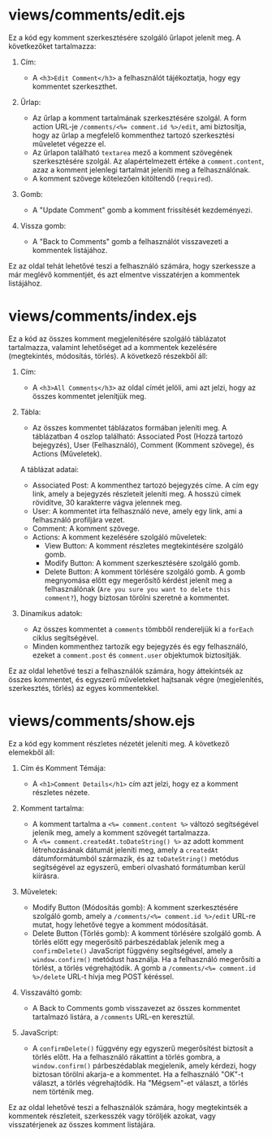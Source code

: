 # views/comments/edit.ejs

Ez a kód egy komment szerkesztésére szolgáló űrlapot jelenít meg. A következőket tartalmazza:

1. Cím:  
   - A `<h3>Edit Comment</h3>` a felhasználót tájékoztatja, hogy egy kommentet szerkeszthet.

2. Űrlap:
   - Az űrlap a komment tartalmának szerkesztésére szolgál. A form action URL-je `/comments/<%= comment.id %>/edit`, ami biztosítja, hogy az űrlap a megfelelő kommenthez tartozó szerkesztési műveletet végezze el.
   - Az űrlapon található `textarea` mező a komment szövegének szerkesztésére szolgál. Az alapértelmezett értéke a `comment.content`, azaz a komment jelenlegi tartalmát jeleníti meg a felhasználónak.
   - A komment szövege kötelezően kitöltendő (`required`).

3. Gomb:
   - A "Update Comment" gomb a komment frissítését kezdeményezi.

4. Vissza gomb:
   - A "Back to Comments" gomb a felhasználót visszavezeti a kommentek listájához.

Ez az oldal tehát lehetővé teszi a felhasználó számára, hogy szerkessze a már meglévő kommentjét, és azt elmentve visszatérjen a kommentek listájához.

# views/comments/index.ejs

Ez a kód az összes komment megjelenítésére szolgáló táblázatot tartalmazza, valamint lehetőséget ad a kommentek kezelésére (megtekintés, módosítás, törlés). A következő részekből áll:

1. Cím:
   - A `<h3>All Comments</h3>` az oldal címét jelöli, ami azt jelzi, hogy az összes kommentet jelenítjük meg.

2. Tábla:
   - Az összes kommentet táblázatos formában jeleníti meg. A táblázatban 4 oszlop található: Associated Post (Hozzá tartozó bejegyzés), User (Felhasználó), Comment (Komment szövege), és Actions (Műveletek).
   
   A táblázat adatai:
   - Associated Post: A kommenthez tartozó bejegyzés címe. A cím egy link, amely a bejegyzés részleteit jeleníti meg. A hosszú címek rövidítve, 30 karakterre vágva jelennek meg.
   - User: A kommentet írta felhasználó neve, amely egy link, ami a felhasználó profiljára vezet.
   - Comment: A komment szövege.
   - Actions: A komment kezelésére szolgáló műveletek:
     - View Button: A komment részletes megtekintésére szolgáló gomb.
     - Modify Button: A komment szerkesztésére szolgáló gomb.
     - Delete Button: A komment törlésére szolgáló gomb. A gomb megnyomása előtt egy megerősítő kérdést jelenít meg a felhasználónak (`Are you sure you want to delete this comment?`), hogy biztosan törölni szeretné a kommentet.

3. Dinamikus adatok:
   - Az összes kommentet a `comments` tömbből rendereljük ki a `forEach` ciklus segítségével.
   - Minden kommenthez tartozik egy bejegyzés és egy felhasználó, ezeket a `comment.post` és `comment.user` objektumok biztosítják.

Ez az oldal lehetővé teszi a felhasználók számára, hogy áttekintsék az összes kommentet, és egyszerű műveleteket hajtsanak végre (megjelenítés, szerkesztés, törlés) az egyes kommentekkel.

# views/comments/show.ejs

Ez a kód egy komment részletes nézetét jeleníti meg. A következő elemekből áll:

1. Cím és Komment Témája:
   - A `<h1>Comment Details</h1>` cím azt jelzi, hogy ez a komment részletes nézete.

2. Komment tartalma:
   - A komment tartalma a `<%= comment.content %>` változó segítségével jelenik meg, amely a komment szövegét tartalmazza.
   - A `<%= comment.createdAt.toDateString() %>` az adott komment létrehozásának dátumát jeleníti meg, amely a `createdAt` dátumformátumból származik, és az `toDateString()` metódus segítségével az egyszerű, emberi olvasható formátumban kerül kiírásra.

3. Műveletek:
   - Modify Button (Módosítás gomb): A komment szerkesztésére szolgáló gomb, amely a `/comments/<%= comment.id %>/edit` URL-re mutat, hogy lehetővé tegye a komment módosítását.
   - Delete Button (Törlés gomb): A komment törlésére szolgáló gomb. A törlés előtt egy megerősítő párbeszédablak jelenik meg a `confirmDelete()` JavaScript függvény segítségével, amely a `window.confirm()` metódust használja. Ha a felhasználó megerősíti a törlést, a törlés végrehajtódik. A gomb a `/comments/<%= comment.id %>/delete` URL-t hívja meg POST kéréssel.

4. Visszaváltó gomb:
   - A Back to Comments gomb visszavezet az összes kommentet tartalmazó listára, a `/comments` URL-en keresztül.

5. JavaScript:
   - A `confirmDelete()` függvény egy egyszerű megerősítést biztosít a törlés előtt. Ha a felhasználó rákattint a törlés gombra, a `window.confirm()` párbeszédablak megjelenik, amely kérdezi, hogy biztosan törölni akarja-e a kommentet. Ha a felhasználó "OK"-t választ, a törlés végrehajtódik. Ha "Mégsem"-et választ, a törlés nem történik meg.

Ez az oldal lehetővé teszi a felhasználók számára, hogy megtekintsék a kommentek részleteit, szerkesszék vagy töröljék azokat, vagy visszatérjenek az összes komment listájára.